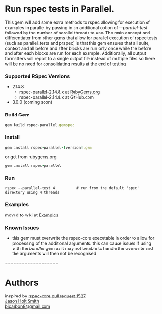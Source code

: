 # Run rspec tests in Parallel.

This gem will add some extra methods to rspec allowing for execution of examples in parallel by passing in an additional option of *--parallel-test* followed by the number of parallel threads to use.
The main concept and differentiator from other gems that allow for parallel execution of rspec tests (such as parallel_tests and prspec) is that this gem ensures that all suite, context and all before and after blocks are run only once while the before and after each blocks are run for each example. Additionally, all output formatters will report to a single output file instead of multiple files so there will be no need for consolidating results at the end of testing

### Supported RSpec Versions
- 2.14.8
    - rspec-parallel-2.14.8.x at [RubyGems.org](http://rubygems.org/gems/rspec-parallel)
    - rspec-parallel-2.14.8.x at [GitHub.com](https://github.com/bicarbon8/rspec-parallel/tree/2-14)
- 3.0.0 (coming soon)

### Build Gem
```ruby
gem build rspec-parallel.gemspec
```

### Install 
```ruby
gem install rspec-parallel-[version].gem
```
or get from rubygems.org
```ruby
gem install rspec-parallel
```

### Run
```
rspec --parallel-test 4          # run from the default 'spec' directory using 4 threads
```

### Examples
moved to wiki at [Examples](https://github.com/bicarbon8/rspec-parallel/wiki/Examples)

### Known Issues
- this gem must overwrite the rspec-core executable in order to allow for processing of the additional arguments. this can cause issues if using with the *bundler* gem as it may not be able to handle the overwrite and the arguments will then not be recognised

===================

Authors
====
inspired by [rspec-core pull request 1527](https://github.com/rspec/rspec-core/pull/1527)<br />
[Jason Holt Smith](https://github.com/bicarbon8)<br/>
bicarbon8@gmail.com<br/>
